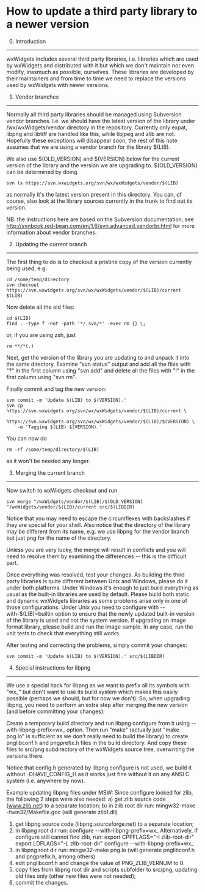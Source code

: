 How to update a third party library to a newer version
======================================================

0. Introduction
---------------

wxWidgets includes several third party libraries, i.e. libraries which are
used by wxWidgets and distributed with it but which we don't maintain nor even
modify, inasmuch as possible, ourselves. These libraries are developed by
their maintainers and from time to time we need to replace the versions used
by wxWidgets with newer versions.


1. Vendor branches
------------------

Normally all third party libraries should be managed using Subversion vendor
branches. I.e. we should have the latest version of the library under
/wx/wxWidgets/vendor directory in the repository. Currently only expat, libpng
and libtiff are handled like this, while libjpeg and zlib are not. Hopefully
these exceptions will disappear soon, the rest of this note assumes that we
are using a vendor branch for the library $(LIB).

We also use $(OLD_VERSION) and $(VERSION) below for the current version of the
library and the version we are upgrading to. $(OLD_VERSION) can be determined
by doing

    svn ls https://svn.wxwidgets.org/svn/wx/wxWidgets/vendor/$(LIB)

as normally it's the latest version present in this directory. You can, of
course, also look at the library sources currently in the trunk to find out
its version.


NB: the instructions here are based on the Subversion documentation, see
http://svnbook.red-bean.com/en/1.6/svn.advanced.vendorbr.html for more
information about vendor branches.


2. Updating the current branch
------------------------------

The first thing to do is to checkout a pristine copy of the version currently
being used, e.g.

    cd /some/temp/directory
    svn checkout https://svn.wxwidgets.org/svn/wx/wxWidgets/vendor/$(LIB)/current $(LIB)

Now delete all the old files:

    cd $(LIB)
    find . -type f -not -path '*/.svn/*' -exec rm {} \;

or, if you are using zsh, just

    rm **/*(.)

Next, get the version of the library you are updating to and unpack it into
the same directory. Examine "svn status" output and add all the files with "?"
in the first column using "svn add" and delete all the files with "!" in the
first column using "svn rm".

Finally commit and tag the new version:

    svn commit -m 'Update $(LIB) to $(VERSION).'
    svn cp https://svn.wxwidgets.org/svn/wx/wxWidgets/vendor/$(LIB)/current \
        https://svn.wxwidgets.org/svn/wx/wxWidgets/vendor/$(LIB)/$(VERSION) \
        -m 'Tagging $(LIB) $(VERSION).'

You can now do

    rm -rf /some/temp/directory/$(LIB)

as it won't be needed any longer.


3. Merging the current branch
-----------------------------

Now switch to wxWidgets checkout and run

    svn merge ^/wxWidgets/vendor/$(LIB)/$(OLD_VERSION) ^/wxWidgets/vendor/$(LIB)/current src/$(LIBDIR)

Notice that you may need to escape the circumflexes with backslashes if they
are special for your shell. Also notice that the directory of the library may
be different from its name, e.g. we use libpng for the vendor branch but just
png for the name of the directory.

Unless you are very lucky, the merge will result in conflicts and you will
need to resolve them by examining the differences -- this is the difficult
part.

Once everything was resolved, test your changes. As building the third party
libraries is quite different between Unix and Windows, please do it under both
platforms. Under Windows it's enough to just build everything as usual as the
built-in libraries are used by default. Please build both static and dynamic
wxWidgets libraries as some problems arise only in one of those configurations.
Under Unix you need to configure with --with-$(LIB)=builtin option to ensure
that the newly updated built-in version of the library is used and not the
system version. If upgrading an image format library, please build and run the
image sample. In any case, run the unit tests to check that everything still
works.

After testing and correcting the problems, simply commit your changes:

    svn commit -m 'Update $(LIB) to $(VERSION).' src/$(LIBDIR)


4. Special instructions for libpng
----------------------------------

We use a special hack for libpng as we want to prefix all its symbols with
"wx_" but don't want to use its build system which makes this easily possible
(perhaps we should, but for now we don't). So, when upgrading libpng, you need
to perform an extra step after merging the new version (and before committing
your changes):

Create a temporary build directory and run libpng configure from it using
--with-libpng-prefix=wx_ option. Then run "make" (actually just "make png.lo"
is sufficient as we don't really need to build the library) to create
pnglibconf.h and pngprefix.h files in the build directory. And copy these
files to src/png subdirectory of the wxWidgets source tree, overwriting the
versions there.

Notice that config.h generated by libpng configure is not used, we build it
without -DHAVE_CONFIG_H as it works just fine without it on any ANSI C system
(i.e. anywhere by now).


Example updating libpng files under MSW:
    Since configure looked for zlib, the following 2 steps were also needed:
    a) get zlib source code (www.zlib.net) to a separate location;
    b) in zlib root dir run: mingw32-make -fwin32/Makefile.gcc
       (will generate zlib1.dll)
1) get libpng source code (libpng.sourceforge.net) to a separate location;
2) in libpng root dir run:
   configure --with-libpng-prefix=wx_
   Alternatively, if configure still cannot find zlib, run:
   export CPPFLAGS="-I zlib-root-dir"
   export LDFLAGS="-L zlib-root-dir"
   configure --with-libpng-prefix=wx_
3) in libpng root dir run:
   mingw32-make png.lo
   (will generate pnglibconf.h and pngprefix.h, among others)
4) edit pnglibconf.h and change the value of PNG_ZLIB_VERNUM to 0.
5) copy files from libpng root dir and scripts subfolder to src/png, updating old files only (other new files were not needed);
6) commit the changes.
